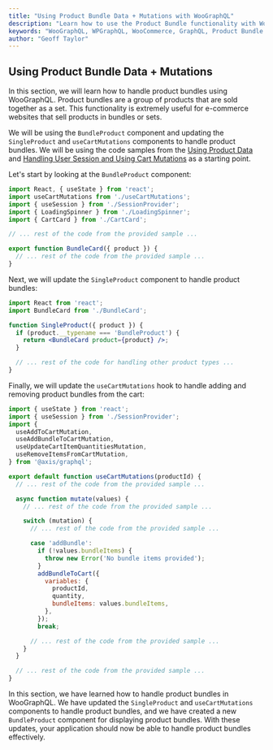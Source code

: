 ```yaml
---
title: "Using Product Bundle Data + Mutations with WooGraphQL"
description: "Learn how to use the Product Bundle functionality with WooGraphQL by building upon the code from `Using Product Data` and `Creating Session Provider and using Cart Mutations`."
keywords: "WooGraphQL, WPGraphQL, WooCommerce, GraphQL, Product Bundle functionality, Product Data, Session Provider, Cart Mutations"
author: "Geoff Taylor"
---
```


## Using Product Bundle Data + Mutations

In this section, we will learn how to handle product bundles using WooGraphQL. Product bundles are a group of products that are sold together as a set. This functionality is extremely useful for e-commerce websites that sell products in bundles or sets.

We will be using the `BundleProduct` component and updating the `SingleProduct` and `useCartMutations` components to handle product bundles. We will be using the code samples from the [Using Product Data](https://woographql.com/docs/using-product-data) and [Handling User Session and Using Cart Mutations](https://woographql.com/docs/handling-user-session-and-using-cart-mutations) as a starting point.

Let's start by looking at the `BundleProduct` component:

```jsx
import React, { useState } from 'react';
import useCartMutations from './useCartMutations';
import { useSession } from './SessionProvider';
import { LoadingSpinner } from './LoadingSpinner';
import { CartCard } from './CartCard';

// ... rest of the code from the provided sample ...

export function BundleCard({ product }) {
  // ... rest of the code from the provided sample ...
}
```

Next, we will update the `SingleProduct` component to handle product bundles:

```jsx
import React from 'react';
import BundleCard from './BundleCard';

function SingleProduct({ product }) {
  if (product.__typename === 'BundleProduct') {
    return <BundleCard product={product} />;
  }

  // ... rest of the code for handling other product types ...
}
```

Finally, we will update the `useCartMutations` hook to handle adding and removing product bundles from the cart:

```jsx
import { useState } from 'react';
import { useSession } from './SessionProvider';
import {
  useAddToCartMutation,
  useAddBundleToCartMutation,
  useUpdateCartItemQuantitiesMutation,
  useRemoveItemsFromCartMutation,
} from '@axis/graphql';

export default function useCartMutations(productId) {
  // ... rest of the code from the provided sample ...

  async function mutate(values) {
    // ... rest of the code from the provided sample ...

    switch (mutation) {
      // ... rest of the code from the provided sample ...

      case 'addBundle':
        if (!values.bundleItems) {
          throw new Error('No bundle items provided');
        }
        addBundleToCart({
          variables: {
            productId,
            quantity,
            bundleItems: values.bundleItems,
          },
        });
        break;

      // ... rest of the code from the provided sample ...
    }
  }

  // ... rest of the code from the provided sample ...
}
```

In this section, we have learned how to handle product bundles in WooGraphQL. We have updated the `SingleProduct` and `useCartMutations` components to handle product bundles, and we have created a new `BundleProduct` component for displaying product bundles. With these updates, your application should now be able to handle product bundles effectively.
